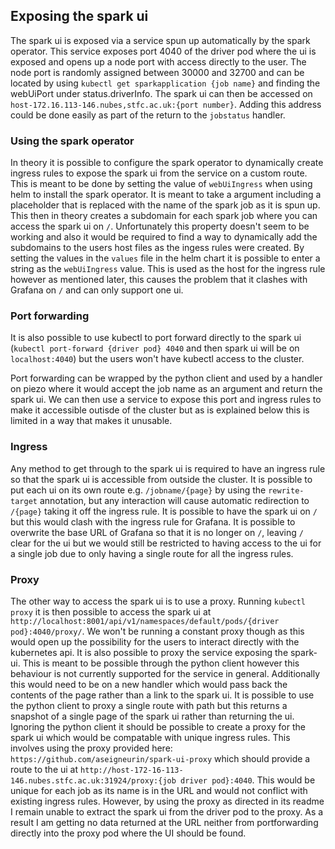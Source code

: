 ## Exposing the spark ui
The spark ui is exposed via a service spun up automatically by the spark operator. This service exposes port 4040 of the driver pod where the ui is exposed and opens up a node port with access directly to the user. 
The node port is randomly assigned between 30000 and 32700 and can be located by using `kubectl get sparkapplication {job name}` and finding the webUiPort under status.driverInfo. The spark ui can then be accessed on `host-172.16.113-146.nubes,stfc.ac.uk:{port number}`. Adding this address could be done easily as part of the return to the `jobstatus` handler.

### Using the spark operator
In theory it is possible to configure the spark operator to dynamically create ingress rules to expose the spark ui from the service on a custom route. This is meant to be done by setting the value of `webUiIngress` when using helm to install the spark operator. It is meant to take a argument including a placeholder that is replaced with the name of the spark job as it is spun up. This then in theory creates a subdomain for each spark job where you can access the spark ui on `/`. Unfortunately this property doesn't seem to be working and also it would be required to find a way to dynamically add the subdomains to the users host files as the ingess rules were created. 
By setting the values in the `values` file in the helm chart it is possible to enter a string as the `webUiIngress` value. This is used as the host for the ingress rule however as mentioned later, this causes the problem that it clashes with Grafana on `/` and can only support one ui.  

### Port forwarding
It is also possible to use kubectl to port forward directly to the spark ui (`kubectl port-forward {driver pod} 4040` and then spark ui will be on `localhost:4040`) but the users won't have kubectl access to the cluster.

Port forwarding can be wrapped by the python client and used by a handler on piezo where it would accept the job name as an argument and return the spark ui. We can then use a service to expose this port and ingress rules to make it accessible outisde of the cluster but as is explained below this is limited in a way that makes it unusable.

### Ingress
Any method to get through to the spark ui is required to have an ingress rule so that the spark ui is accessible from outside the cluster. It is possible to put each ui on its own route e.g. `/jobname/{page}` by using the `rewrite-target` annotation, but any interaction will cause automatic redirection to `/{page}` taking it off the ingress rule. It is possible to have the spark ui on `/` but this would clash with the ingress rule for Grafana. It is possible to overwrite the base URL of Grafana so that it is no longer on `/`, leaving `/` clear for the ui but we would still be restricted to having access to the ui for a single job due to only having a single route for all the ingress rules. 

### Proxy
The other way to access the spark ui is to use a proxy. Running `kubectl proxy` it is then possible to access the spark ui at `http://localhost:8001/api/v1/namespaces/default/pods/{driver pod}:4040/proxy/`. We won't be running a constant proxy though as this would open up the possibility for the users to interact directly with the kubernetes api. It is also possible to proxy the service exposing the spark-ui. This is meant to be possible through the python client however this behaviour is not currently supported for the service in general. Additionally this would need to be on a new handler which would pass back the contents of the page rather than a link to the spark ui. It is possible to use the python client to proxy a single route with path but this returns a snapshot of a single page of the spark ui rather than returning the ui.
Ignoring the python client it should be possible to create a proxy for the spark ui which would be compatable with unique ingress rules. This involves using the proxy provided here: `https://github.com/aseigneurin/spark-ui-proxy` which should provide a route to the ui at `http://host-172-16-113-146.nubes.stfc.ac.uk:31924/proxy:{job driver pod}:4040`. This would be unique for each job as its name is in the URL and would not conflict with existing ingress rules. However, by using the proxy as directed in its readme I remain unable to extract the spark ui from the driver pod to the proxy. As a result I am getting no data returned at the URL neither from portforwarding directly into the proxy pod where the UI should be found.